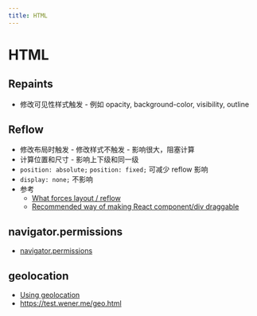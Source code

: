 ```yaml
---
title: HTML
---
```


# HTML

## Repaints

- 修改可见性样式触发 - 例如 opacity, background-color, visibility, outline

## Reflow

- 修改布局时触发 - 修改样式不触发 - 影响很大，阻塞计算
- 计算位置和尺寸 - 影响上下级和同一级
- `position: absolute;` `position: fixed;` 可减少 reflow 影响
- `display: none;` 不影响
- 参考
  - [What forces layout / reflow](https://gist.github.com/paulirish/5d52fb081b3570c81e3a)
  - [Recommended way of making React component/div draggable](https://stackoverflow.com/questions/20926551)


## navigator.permissions

- [navigator.permissions](https://developer.mozilla.org/en-US/docs/Web/API/Navigator/permissions)

## geolocation

- [Using geolocation](https://developer.mozilla.org/en-US/docs/Web/API/Geolocation/Using_geolocation)
- https://test.wener.me/geo.html
